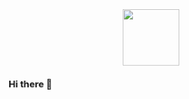<div id="header" align="center">
  <img src="https://media.giphy.com/media/Y9Fl2K4IlsRQdlo8EH/giphy.gif" width="100"/>
</div>

### Hi there 👋
